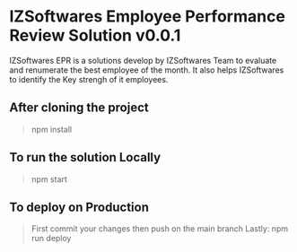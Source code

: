 # IZSoftwares Employee Performance Review Solution v0.0.1

IZSoftwares EPR is a solutions develop by IZSoftwares Team to evaluate and renumerate the best employee of the month.
It also helps IZSoftwares to identify the Key strengh of it employees. 


## After cloning the project
> npm install
## To run the solution Locally
> npm start

## To deploy on Production
> First commit your changes then push on the main branch
> Lastly:
> npm run deploy

